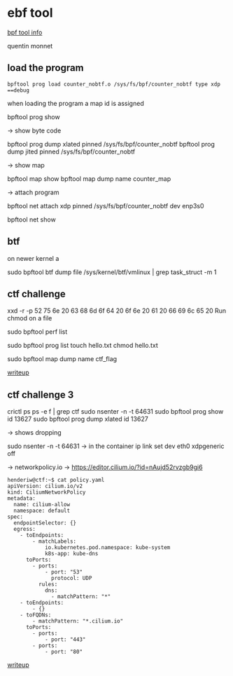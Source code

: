 # ebf tool

[bpf tool info](https://github.com/qmonnet/echo-bpftool)

quentin monnet

## load the program

```
bpftool prog load counter_nobtf.o /sys/fs/bpf/counter_nobtf type xdp ==debug
```

when loading the program a map id is assigned

bpftool prog show

-> show byte code

bpftool prog dump xlated pinned /sys/fs/bpf/counter_nobtf
bpftool prog dump jited pinned /sys/fs/bpf/counter_nobtf

-> show map

bpftool map show
bpftool map dump name counter_map

-> attach program

bpftool net attach xdp pinned /sys/fs/bpf/counter_nobtf dev enp3s0

bpftool net show

## btf 

on newer kernel a 

sudo bpftool btf dump file /sys/kernel/btf/vmlinux | grep task_struct -m 1

## ctf challenge

xxd -r -p
52 75 6e 20 63 68 6d 6f  64 20 6f 6e 20 61 20 66 69 6c 65 20
Run chmod on a file

sudo bpftool perf list

sudo bpftool prog list
touch hello.txt
chmod hello.txt

sudo bpftool map dump name ctf_flag

[writeup](https://hemslo.io/ebpf-summit-2022-ctf-challenge-2-writeup/)

## ctf challenge 3

crictl ps
ps -e f  | grep ctf
sudo nsenter -n -t 64631
sudo bpftool prog show id 13627
sudo bpftool prog dump xlated id 13627

-> shows dropping

sudo nsenter -n -t 64631
-> in the container
ip link set dev eth0 xdpgeneric off

-> networkpolicy.io
-> https://editor.cilium.io/?id=nAujd52rvzgb9gi6

```
henderiw@ctf:~$ cat policy.yaml
apiVersion: cilium.io/v2
kind: CiliumNetworkPolicy
metadata:
  name: cilium-allow
  namespace: default
spec:
  endpointSelector: {}
  egress:
    - toEndpoints:
        - matchLabels:
            io.kubernetes.pod.namespace: kube-system
            k8s-app: kube-dns
      toPorts:
        - ports:
            - port: "53"
              protocol: UDP
          rules:
            dns:
              - matchPattern: "*"
    - toEndpoints:
        - {}
    - toFQDNs:
        - matchPattern: "*.cilium.io"
      toPorts:
        - ports:
            - port: "443"
        - ports:
            - port: "80"
```

[writeup](https://hemslo.io/ebpf-summit-2022-ctf-challenge-3-writeup/)